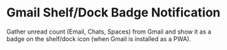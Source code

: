 # Gmail Shelf/Dock Badge Notification

Gather unread count (Email, Chats, Spaces) from Gmail and show it as a badge on the shelf/dock icon (when Gmail is installed as a PWA).